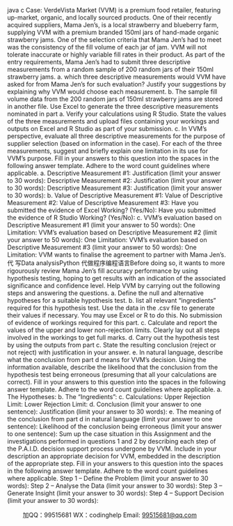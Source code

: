 java c
Case:
VerdeVista   Market (VVM)   is a   premium food   retailer, featuring up-market, organic, and   locally sourced   products. One of their recently acquired suppliers,   Mama Jen’s,   is a   local strawberry and   blueberry farm, supplying VVM with a   premium   branded 150ml jars of hand-made organic strawberry   jams.
One of the selection criteria that   Mama Jen’s had to   meet was   the   consistency   of the fill volume of each jar of   jam. VVM will not tolerate   inaccurate or highly variable fill   rates in their product. As part   of the   entry   requirements,   Mama Jen’s   had to submit three descriptive   measurements from a random sample of 200   random jars   of their   150ml strawberry   jams. 
a.    which three descriptive   measurements would VVM have   asked for from   Mama   Jen’s for such evaluation? Justify your suggestions by explaining why VVM would choose each   measurement.
b.    The sample fill volume data from the   200   random jars of   150ml strawberry
jams are stored   in another file.   Use   Excel to generate the three descriptive measurements   nominated   in part a. Verify your calculations using   R Studio. State the values of the three measurements and upload files   containing your   workings and outputs on   Excel and   R Studio as   part of your   submission. 
c.      In VVM’s   perspective, evaluate all three descriptive   measurements for the
purpose of supplier selection (based on   information   in the case).   For each   of   the three measurements, suggest and   briefly explain one   limitation   in   its   use   for VVM’s purpose.
Fill in your answers to this question into the spaces in the following answer template. Adhere to the word count guidelines where applicable. 
a. 
Descriptive Measurement #1: 
Justification (limit your answer to 30 words): 
Descriptive Measurement #2: 
Justification (limit your answer to 30 words): 
Descriptive Measurement #3: 
Justification (limit your answer to 30 words): 
b. 
Value of Descriptive Measurement #1: 
Value of Descriptive Measurement #2: 
Value of Descriptive Measurement #3: 
Have you submitted the evidence of Excel Working? (Yes/No): 
Have you submitted the evidence of R Studio Working? (Yes/No): 
c. 
VVM’s evaluation based on Descriptive Measurement #1 (limit your answer to 50 words): 
One Limitation: 
VVM’s evaluation based on Descriptive Measurement #2 (limit your answer to 50 words): 
One Limitation: 
VVM’s evaluation based on Descriptive Measurement #3 (limit your answer to 50 words): 
One Limitation: 
VVM wants to finalise the agreement to   partner with   Mama Jen’s.   代 写Data analysisPython
代做程序编程语言Before doing so,   it   wants to   more   rigourously review Mama Jen’s fill accuracy   performance   by   using hypothesis testing,   hoping to get   results with an   indication of the associated significance and confidence   level.   Help VVM by carrying out the following   steps   and   answering the questions. 
a.      Define the null and alternative   hypotheses for a suitable   hypothesis test.
b.      list all relevant “ingredients”   required for this hypothesis   test.   Use   the   data   in   the   .csv file to generate their values   if necessary. You   may use   Excel or   R to   do this.   No submission of evidence of workings required for this   part.
c.      Calculate and report the values of the   upper and   lower non-rejection   limits.   Clearly lay out all steps   involved   in the workings to   get full   marks.
d.      Carry out the hypothesis test   by using the outputs from   part   c.   State   the      resulting conclusion (reject or not   reject) with justification in your   answer.
e.      In   natural   language, describe what the conclusion from   part d means for
VVM’s decision.   Using the   information available, describe the likelihood that   the conclusion from the   hypothesis test   being erroneous (presuming that all   your   calculations   are   correct).
Fill in your answers to this question into the spaces in the following answer template. Adhere to the word count guidelines where applicable. 
a. 
The Hypotheses: 
b. 
The “Ingredients”: 
c. 
Calculations: 
Upper Rejection Limit: 
Lower Rejection Limit: 
d. 
Conclusion (limit your answer to one sentence): 
Justification (limit your answer to 30 words): 
e. 
The meaning of the conclusion from part d in natural language (limit your answer to one sentence): 
Likelihood of the conclusion being erroneous (limit your answer to one sentence): 
Sum   up the case situation   in this Assignment and the   investigations   performed   in questions   1 and 2 by describing each step   of the   P.A.I.D.   decision   support   process   undergone   by VVM.   Include   in your description an appropriate decision for VVM, embedded in the description of the appropriate   step.
Fill in your answers to this question into the spaces in the following answer template. Adhere to the word count guidelines where applicable. 
Step 1 – Define the Problem (limit your answer to 30 words): 
Step 2 – Analyse the Data (limit your answer to 30 words): 
Step 3 – Generate Insight (limit your answer to 30 words): 
Step 4 – Support Decision (limit your answer to 30 words): 



         
加QQ：99515681  WX：codinghelp  Email: 99515681@qq.com
